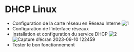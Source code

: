 # DHCP Linux
- Configuration de la carte réseau en Réseau Interne
![1](https://github.com/omaymaaboumoussa/d/assets/137881447/f431bb1c-6cac-4974-82c3-7316227c5d28)
- Configuration de l'interface réseaux
- Installation et configuration du service DHCP
![2](https://github.com/omaymaaboumoussa/d/assets/137881447/0ec6cae3-5641-4b2f-843a-c95aa79a31d6)
![Capture d’écran 2023-09-10 122459](https://github.com/omaymaaboumoussa/d/assets/137881447/22a2dea5-e914-4428-95de-d54b2ad19971)
- Tester le bon fonctionnement
